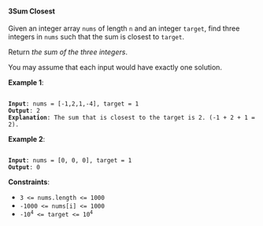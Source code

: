  #### 3Sum Closest

Given an integer array `nums` of length `n` and an integer `target`, find three integers in `nums` such that the sum is closest to `target`.

Return *the sum of the three integers*.

You may assume that each input would have exactly one solution.

**Example 1**:
<pre><code>
<b>Input</b>: nums = [-1,2,1,-4], target = 1
<b>Output</b>: 2
<b>Explanation</b>: The sum that is closest to the target is 2. (-1 + 2 + 1 = 2).
</code></pre>

**Example 2**:
<pre><code>
<b>Input</b>: nums = [0, 0, 0], target = 1
<b>Output</b>: 0
</code></pre>

**Constraints**:
* `3 <= nums.length <= 1000`
* `-1000 <= nums[i] <= 1000`
* <code>-10<sup>4</sup> <= target <= 10<sup>4</sup></code>
